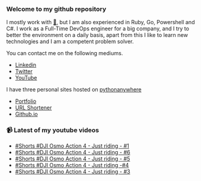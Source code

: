 ### Welcome to my github repository

I mostly work with [:snake:](https://www.python.org/), but I am also experienced in Ruby, Go, Powershell and C#. I work as a Full-Time DevOps engineer for a big company, and I try to better the environment on a daily basis, apart from this I like to learn new technologies and I am a competent problem solver.

You can contact me on the following mediums.
- [Linkedin](https://www.linkedin.com/in/r3ap3rpy)
- [Twitter](https://twitter.com/r3ap3rpy)
- [YouTube](https://www.youtube.com/channel/UC1qkMXH8d2I9DDAtBSeEHqg)

I have three personal sites hosted on [pythonanywhere](https://www.pythonanywhere.com/)
- [Portfolio](http://r3ap3rpy.pythonanywhere.com/)
- [URL Shortener](http://shortenpy.pythonanywhere.com/)
- [Github.io](https://r3ap3rpy.github.io/)

### :video_camera: Latest of my youtube videos
<!-- YOUTUBE:START -->
- [#Shorts #DJI Osmo Action 4 - Just riding - #1](https://www.youtube.com/watch?v=rlvDwSVJU6k)
- [#Shorts #DJI Osmo Action 4 - Just riding - #6](https://www.youtube.com/watch?v=2RjcbAkJeGM)
- [#Shorts #DJI Osmo Action 4 - Just riding - #5](https://www.youtube.com/watch?v=vJUDB7s9TnI)
- [#Shorts #DJI Osmo Action 4 - Just riding -#4](https://www.youtube.com/watch?v=vvGE5NUCB0I)
- [#Shorts #DJI Osmo Action 4  - Just riding - #3](https://www.youtube.com/watch?v=6thTroOEypU)
<!-- YOUTUBE:END -->


